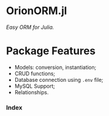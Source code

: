 # OrionORM.jl
*Easy ORM for Julia.*

# Package Features
- Models: conversion, instantiation;
- CRUD functions;
- Database connection using `.env` file;
- MySQL Support;
- Relationships.

### Index

```@contents
```

